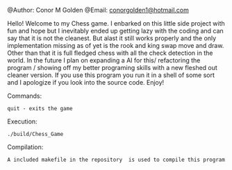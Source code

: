 
@Author: Conor M Golden
@Email: conorgolden1@hotmail.com

Hello! Welcome to my Chess game. I enbarked on this little side project with fun and hope but I inevitably ended up getting lazy with the coding and can say that it is not the cleanest. But alast it still works properly and the only implementation missing as of yet is the rook and king swap move and draw. Other than that it is full fledged chess with all the check detection in the world. In the future I plan on expanding a AI for this/ refactoring the program / showing off my better programing skills with a new fleshed out cleaner version. If you use this program you run it in a shell of some sort and I apologize if you look into the source code. Enjoy!


Commands:

    quit - exits the game

Execution:

	./build/Chess_Game

Compilation:

	A included makefile in the repository  is used to compile this program 